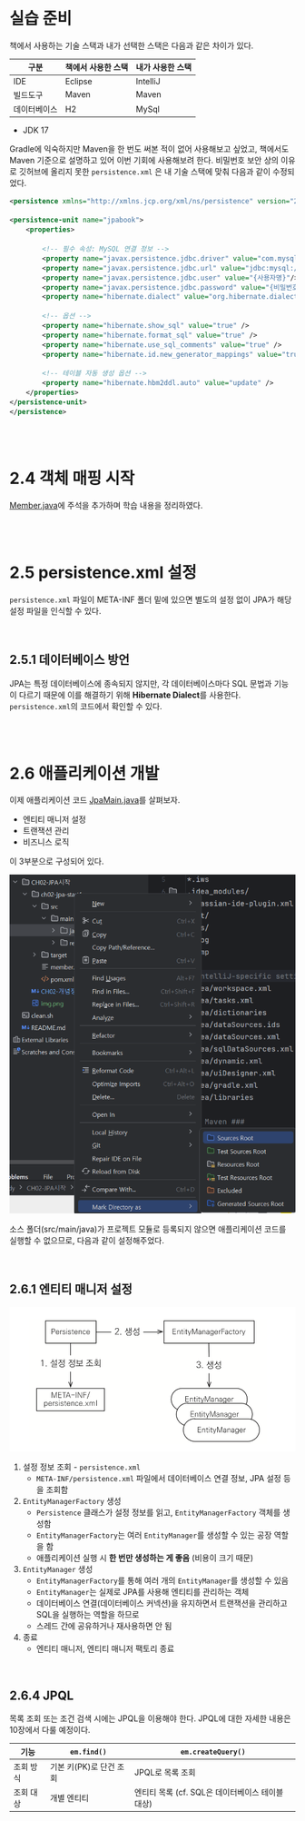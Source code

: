 # 실습 준비

책에서 사용하는 기술 스택과 내가 선택한 스택은 다음과 같은 차이가 있다.


| 구분         | 책에서 사용한 스택 | 내가 사용한 스택 |
| ------------ | ------------------ | ---------------- |
| IDE          | Eclipse            | IntelliJ         |
| 빌드도구     | Maven              | Maven            |
| 데이터베이스 | H2                 | MySql            |

- JDK 17

Gradle에 익숙하지만 Maven을 한 번도 써본 적이 없어 사용해보고 싶었고, 책에서도 Maven 기준으로 설명하고 있어 이번 기회에 사용해보려 한다.
비밀번호 보안 상의 이유로 깃허브에 올리지 못한 `persistence.xml` 은 내 기술 스택에 맞춰 다음과 같이 수정되었다.

```xml
<persistence xmlns="http://xmlns.jcp.org/xml/ns/persistence" version="2.1">

<persistence-unit name="jpabook">
    <properties>

        <!-- 필수 속성: MySQL 연결 정보 -->
        <property name="javax.persistence.jdbc.driver" value="com.mysql.cj.jdbc.Driver"/>
        <property name="javax.persistence.jdbc.url" value="jdbc:mysql://localhost:3306/{데이터베이스명}?serverTimezone=UTC&amp;characterEncoding=UTF-8"/>
        <property name="javax.persistence.jdbc.user" value="{사용자명}"/>
        <property name="javax.persistence.jdbc.password" value="{비밀번호}"/>
        <property name="hibernate.dialect" value="org.hibernate.dialect.MySQL8Dialect" /> <!-- 데이터베이스 방언 설정 -->

        <!-- 옵션 -->
        <property name="hibernate.show_sql" value="true" />
        <property name="hibernate.format_sql" value="true" />
        <property name="hibernate.use_sql_comments" value="true" />
        <property name="hibernate.id.new_generator_mappings" value="true" />

        <!-- 테이블 자동 생성 옵션 -->
        <property name="hibernate.hbm2ddl.auto" value="update" />
    </properties>
</persistence-unit>
</persistence>
```

<br>
<br>

# 2.4 객체 매핑 시작

[Member.java](CH02-JPA시작/ch02-jpa-start1/src/main/java/jpabook/start/Member.java)에 주석을 추가하며 학습 내용을 정리하였다.

<br>
<br>

# 2.5 persistence.xml 설정

`persistence.xml` 파일이 META-INF 폴더 밑에 있으면 별도의 설정 없이 JPA가 해당 설정 파일을 인식할 수 있다.

<br>

## 2.5.1 데이터베이스 방언

JPA는 특정 데이터베이스에 종속되지 않지만, 각 데이터베이스마다 SQL 문법과 기능이 다르기 때문에 이를 해결하기 위해 **Hibernate Dialect**를 사용한다. `persistence.xml`의 코드에서 확인할 수 있다.

<br>
<br>

# 2.6 애플리케이션 개발

이제 애플리케이션 코드 [JpaMain.java](CH02-JPA시작/ch02-jpa-start1/src/main/java/jpabook/start/JpaMain.java)를 살펴보자.

- 엔티티 매니저 설정
- 트랜잭션 관리
- 비즈니스 로직

이 3부분으로 구성되어 있다.

![img_1.png](img_1.png)

소스 폴더(src/main/java)가 프로젝트 모듈로 등록되지 않으면 애플리케이션 코드를 실행할 수 없으므로, 다음과 같이 설정해주었다.

<br>

## 2.6.1 엔티티 매니저 설정

![img.png](img.png)

1. 설정 정보 조회 - `persistence.xml`
   - `META-INF/persistence.xml` 파일에서 데이터베이스 연결 정보, JPA 설정 등을 조회함
2. `EntityManagerFactory` 생성
   - `Persistence` 클래스가 설정 정보를 읽고, `EntityManagerFactory` 객체를 생성함
   - `EntityManagerFactory`는 여러 `EntityManager`를 생성할 수 있는 공장 역할을 함
   - 애플리케이션 실행 시 **한 번만 생성하는 게 좋음** (비용이 크기 때문)
3. `EntityManager` 생성
   - `EntityManagerFactory`를 통해 여러 개의 `EntityManager`를 생성할 수 있음
   - `EntityManager`는 실제로 JPA를 사용해 엔티티를 관리하는 객체
   - 데이터베이스 연결(데이터베이스 커넥션)을 유지하면서 트랜잭션을 관리하고 SQL을 실행하는 역할을 하므로
   - 스레드 간에 공유하거나 재사용하면 안 됨
4. 종료
   - 엔티티 매니저, 엔티티 매니저 팩토리 종료

<br>

## 2.6.4 JPQL

목록 조회 또는 조건 검색 시에는 JPQL을 이용해야 한다. JPQL에 대한 자세한 내용은 10장에서 다룰 예정이다.

| 기능    | `em.find()`    | `em.createQuery()`              |
|-------|----------------|---------------------------------|
| 조회 방식 | 기본 키(PK)로 단건 조회 | JPQL로 목록 조회                     |
| 조회 대상 | 개별 엔티티         | 엔티티 목록 (cf. SQL은 데이터베이스 테이블 대상) |
